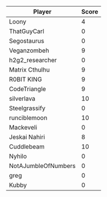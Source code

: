 | Player              | Score |
| ------------------- | ----- |
| Loony               | 4     |
| ThatGuyCarl         | 0     |
| Segostaurus         | 0     |
| Veganzombeh         | 9     |
| h2g2_researcher     | 0     |
| Matrix Cthulhu      | 9     |
| R0BIT KING          | 9     |
| CodeTriangle        | 9     |
| silverlava          | 10    |
| Steelgrassify       | 0     |
| runciblemoon        | 10    |
| Mackeveli           | 0     |
| Jeskai Nahiri       | 8     |
| Cuddlebeam          | 10    |
| Nyhilo              | 0     |
| NotAJumbleOfNumbers | 0     |
| greg                | 0     |
| Kubby               | 0     |